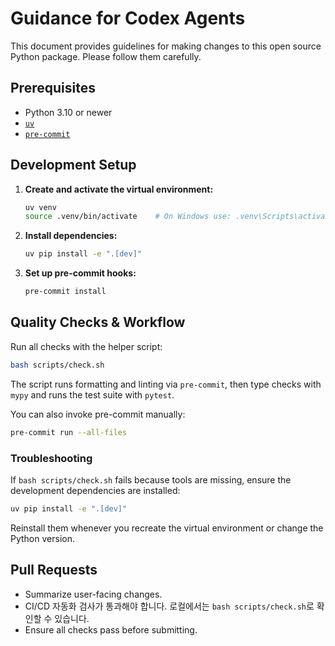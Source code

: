 # Guidance for Codex Agents

This document provides guidelines for making changes to this open source Python package. Please follow them carefully.

## Prerequisites

- Python 3.10 or newer
- [`uv`](https://github.com/astral-sh/uv)
- [`pre-commit`](https://pre-commit.com/)

## Development Setup

1. **Create and activate the virtual environment:**
   ```bash
   uv venv
   source .venv/bin/activate    # On Windows use: .venv\Scripts\activate
   ```
2. **Install dependencies:**
   ```bash
   uv pip install -e ".[dev]"
   ```
3. **Set up pre-commit hooks:**
   ```bash
   pre-commit install
   ```

## Quality Checks & Workflow

Run all checks with the helper script:

```bash
bash scripts/check.sh
```

The script runs formatting and linting via `pre-commit`, then type checks with `mypy` and runs the test suite with `pytest`.

You can also invoke pre-commit manually:
```bash
pre-commit run --all-files
```

### Troubleshooting

If `bash scripts/check.sh` fails because tools are missing, ensure the
development dependencies are installed:

```bash
uv pip install -e ".[dev]"
```

Reinstall them whenever you recreate the virtual environment or change the
Python version.

## Pull Requests

- Summarize user-facing changes.
- CI/CD 자동화 검사가 통과해야 합니다. 로컬에서는 `bash scripts/check.sh`로 확인할 수 있습니다.
- Ensure all checks pass before submitting.
